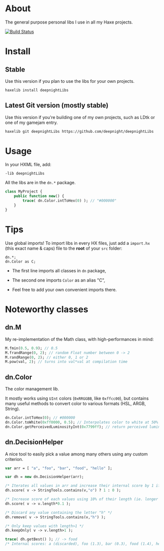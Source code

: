 # About

The general purpose personal libs I use in all my Haxe projects.

[![Build Status](https://travis-ci.com/deepnight/deepnightLibs.svg?branch=master)](https://travis-ci.com/deepnight/deepnightLibs)

# Install

## Stable

Use this version if you plan to use the libs for your own projects. 

```bash
haxelib install deepnightLibs
```

## Latest Git version (mostly stable)

Use this version if you're building one of my own projects, such as LDtk or one of my gamejam entry.

```bash
haxelib git deepnightLibs https://github.com/deepnight/deepnightLibs
```

# Usage

In your HXML file, add:
```hxml
-lib deepnightLibs
```

All the libs are in the `dn.*` package.

```haxe
class MyProject {
	public function new() {
		trace( dn.Color.intToHex(0) ); // "#000000"
	}
}
```

# Tips

Use global imports! To import libs in every HX files, just add a ``import.hx`` (this exact name & caps) file to the **root** of your ``src`` folder:

```
dn.*;
dn.Color as C;
```

 - The first line imports all classes in ``dn`` package,

 - The second one imports ``Color`` as an alias "C",

 - Feel free to add your own convenient imports there.

# Noteworthy classes

## dn.M

My re-implementation of the Math class, with high-performances in mind:

```haxe
M.fmin(0.5, 0.9); // 0.5
M.frandRange(0, 2); // random Float number between 0 -> 2
M.randRange(0, 2); // either 0, 1 or 2
M.pow(val, 2); // turns into val*val at compilation time
```

## dn.Color

The color management lib.

It mostly works using ``UInt`` colors (``0xRRGGBB``, like ``0xffcc00``), but contains many useful methods to convert color to various formats (HSL, ARGB, String).

```haxe
dn.Color.intToHex(0); // #000000
dn.Color.toWhite(0xff0000, 0.5); // Interpolates color to white at 50%
dn.Color.getPerceivedLuminosityInt(0x7799ff); // return perceived luminosity (0 to 1.0)
```

## dn.DecisionHelper

A nice tool to easily pick a value among many others using any custom criterion.

```haxe
var arr = [ "a", "foo", "bar", "food", "hello" ];

var dh = new dn.DecisionHelper(arr);

/* Iterates all values in arr and increase their internal score by 1 if they contain the letter "o". */
dh.score( v -> StringTools.contains(v,"o") ? 1 : 0 );

/* Increase score of each values using 10% of their length (ie. longer strings get slightly higher score) */
dh.score( v -> v.length*0.1 );

/* Discard any value containing the letter "h" */
dh.remove( v -> StringTools.contains(v,"h") );

/* Only keep values with length>1 */
dh.keepOnly( v -> v.length>1 );

trace( dh.getBest() ); // -> food
/* Internal scores: a (discarded), foo (1.3), bar (0.3), food (1.4), hello (discarded). */
```
